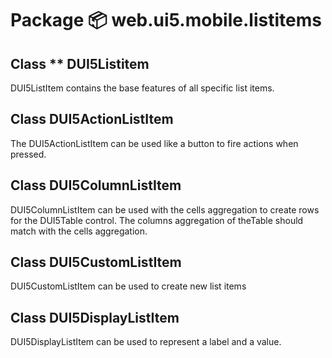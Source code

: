 # Package 📦 web.ui5.mobile.listitems

## Class ** DUI5Listitem
DUI5ListItem contains the base features of all specific list items.

## Class DUI5ActionListItem
The DUI5ActionListItem can be used like a button to fire actions when pressed.

## Class DUI5ColumnListItem 
DUI5ColumnListItem can be used with the cells aggregation to create rows for the DUI5Table control. The columns aggregation of theTable should match with the cells aggregation.

## Class DUI5CustomListItem

DUI5CustomListItem can be used to create new list items

## Class DUI5DisplayListItem
DUI5DisplayListItem can be used to represent a label and a value.
